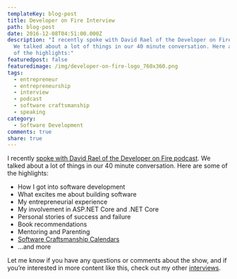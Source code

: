 ```yaml
---
templateKey: blog-post
title: Developer on Fire Interview
path: blog-post
date: 2016-12-08T04:51:00.000Z
description: "I recently spoke with David Rael of the Developer on Fire podcast.
  We talked about a lot of things in our 40 minute conversation. Here are some
  of the highlights:"
featuredpost: false
featuredimage: /img/developer-on-fire-logo_760x360.png
tags:
  - entrepreneur
  - entrepreneurship
  - interview
  - podcast
  - software craftsmanship
  - speaking
category:
  - Software Development
comments: true
share: true
---
```

[](http://ardalis.com/wp-content/uploads/2016/12/developer-on-fire-logo_352x360.png)I recently [spoke with David Rael of the Developer on Fire podcast](http://developeronfire.com/episode-189-steve-smith-appreciating-perspectives). We talked about a lot of things in our 40 minute conversation. Here are some of the highlights:

* How I got into software development
* What excites me about building software
* My entrepreneurial experience
* My involvement in ASP.NET Core and .NET Core
* Personal stories of success and failure
* Book recommendations
* Mentoring and Parenting
* [Software Craftsmanship Calendars](https://store.deviq.com/collections/all)
* …and more

Let me know if you have any questions or comments about the show, and if you’re interested in more content like this, check out my other [interviews](http://ardalis.com/interviews).